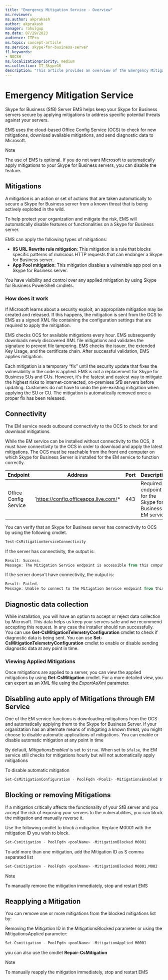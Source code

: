 ```yaml
---
title: "Emergency Mitigation Service - Overview"
ms.reviewer: 
ms.author: akprakash
author: akprakash
manager: rahulgup
ms.date: 07/29/2023
audience: ITPro
ms.topic: concept-article
ms.service: skype-for-business-server
f1.keywords:
- NOCSH
ms.localizationpriority: medium
ms.collection: IT_Skype16
description: "This article provides an overview of the Emergency Mitigation Service."
---
```


# Emergency Mitigation Service
Skype for Business (SfB) Server EMS helps keep your Skype for Business servers secure by applying mitigations to address specific potential threats against your servers.  

EMS uses the cloud-based Office Config Service (OCS) to check for new mitigations, download available mitigations, and send diagnostic data to Microsoft.  

> [!NOTE]
> The use of EMS is optional. If you do not want Microsoft to automatically apply mitigations to your Skype for Business servers, you can disable the feature. 

## Mitigations

A mitigation is an action or set of actions that are taken automatically to secure a Skype for Business server from a known threat that is being actively exploited in the wild.  

To help protect your organization and mitigate the risk, EMS will automatically disable features or functionalities on a Skype for Business server. 
 
EMS can apply the following types of mitigations: 

- **IIS URL Rewrite rule mitigation**: This mitigation is a rule that blocks specific patterns of malicious HTTP requests that can endanger a Skype for Business server.
- **App Pool mitigation**: This mitigation disables a vulnerable app pool on a Skype for Business server.

You have visibility and control over any applied mitigation by using Skype for Business PowerShell cmdlets. 

 ### How does it work
 
If Microsoft learns about a security exploit, an appropriate mitigation may be created and released. If this happens, the mitigation is sent from the OCS to EMS as a signed XML file containing the configuration settings that are required to apply the mitigation. 

EMS checks OCS for available mitigations every hour. EMS subsequently downloads newly discovered XML file mitigations and validates the signature to prevent file tampering. EMS checks the issuer, the extended Key Usage, and the certificate chain. After successful validation, EMS applies mitigation. 

Each mitigation is a temporary “fix” until the security update that fixes the vulnerability in the code is applied. EMS is not a replacement for Skype for Business SUs and CUs. However, it's the fastest and easiest way to mitigate the highest risks to internet-connected, on-premises SfB servers before updating. Customers do not have to undo the pre-existing mitigation when applying the SU or CU. The mitigation is automatically removed once a proper fix has been released.

## Connectivity

The EM service needs outbound connectivity to the OCS to check for and download mitigations. 

While the EM service can be installed without connectivity to the OCS, it must have connectivity to the OCS in order to download and apply the latest mitigations. The OCS must be reachable from the front end computer on which Skype for Business Server is installed for the EM service to function correctly.

|Endpoint|Address|Port|Description|
|---|---|---|---|
|Office Config Service|`https://config.officeapps.live.com/*|443|Required endpoint for the Skype for Business EM service|

You can verify that an Skype for Business server has connectivity to OCS by using the following cmdlet.

```Powershell
Test-CsMitigationServiceConnectivity
```
If the server has connectivity, the output is:

```powershell
Result: Success.
Message: The Mitigation Service endpoint is accessible from this computer.
```

If the server doesn't have connectivity, the output is:

```Powershell
Result: Failed.
Message: Unable to connect to the Mitigation Service endpoint from this computer.
```


## Diagnostic data collection

While installation, you will have an option to accept or reject data collection by Microsoft. This data helps us keep your servers safe and we recommend accepting this request.
In any case the installer should run successfully.
You can use **Get-CsMitigationTelemetryConfiguration** cmdlet to check if diagnostic data is being sent. 
You can use **Set-CsMitigationTelemetryConfiguration** cmdlet  to enable or disable sending diagnostic data at any point in time.

### Viewing Applied Mitigations

Once mitigations are applied to a server, you can view the applied mitigations by using **Get-CsMitigation** cmdlet.
For a more detailed view, you can export as an XML file using the *ExportAsXml* parameter.

## Disabling auto apply of Mitigations through EM Service

One of the EM service functions is downloading mitigations from the OCS and automatically applying them to the Skype for Business Server. If your organization has an alternate means of mitigating a known threat, you might choose to disable automatic applications of mitigations. You can enable or disable automatic mitigation at any point in time

By default, _MitigationsEnabled_ is set to `$true`. When set to `$false`, the EM service still checks for mitigations hourly but will not automatically apply mitigations

To disable automatic mitigation
```Powershell
Set-CsMitigationConfiguration - PoolFqdn <Pool1> -MitigationsEnabled $false
```

## Blocking or removing Mitigations
If a mitigation critically affects the functionality of your SfB server and you accept the risk of exposing your servers to the vulnerabilities, you can block the mitigation and manually reverse it. 

Use the following cmdlet to block a mitigation. Replace M0001 with the mitigation ID you wish to block.
```Powershell
Set-Csmitigation - PoolFqdn <poolName> -MitigationBlocked M0001
```

To add more than one mitigation, add the Mitigation ID as S comma separated list
```Powershell
Set-Csmitigation - PoolFqdn <poolName> -MitigationBlocked M0001,M002
```
> [!NOTE]
> To manually remove the mitigation immediately, stop and restart EMS

## Reapplying a Mitigation

You can remove one or more mitigations from the blocked mitigations list by:

Removing the Mitigation ID in the MitigationsBlocked parameter or using the MitigationsApplied parameter: 


```PowerShell
Set-Csmitigation - PoolFqdn <poolName> -MitigationApplied M0001
```

you can also use the cmdlet **Repair-CsMitigation**

> [!NOTE]
> To manually reapply the mitigation immediately, stop and restart EMS



